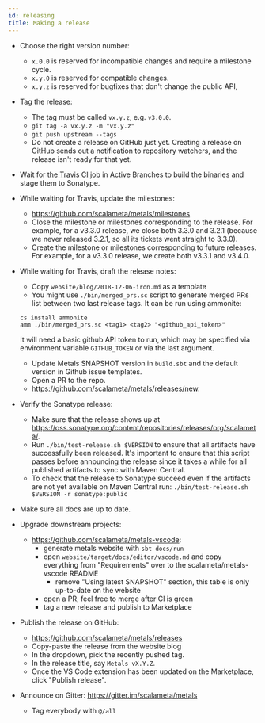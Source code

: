 ```yaml
---
id: releasing
title: Making a release
---
```


- Choose the right version number:

  - `x.0.0` is reserved for incompatible changes and require a milestone cycle.
  - `x.y.0` is reserved for compatible changes.
  - `x.y.z` is reserved for bugfixes that don't change the public API,

- Tag the release:

  - The tag must be called `vx.y.z`, e.g. `v3.0.0`.
  - `git tag -a vx.y.z -m "vx.y.z"`
  - `git push upstream --tags`
  - Do not create a release on GitHub just yet. Creating a release on GitHub
    sends out a notification to repository watchers, and the release isn't ready
    for that yet.

- Wait for [the Travis CI job](https://travis-ci.org/scalameta/metals/branches)
  in Active Branches to build the binaries and stage them to Sonatype.

- While waiting for Travis, update the milestones:

  - https://github.com/scalameta/metals/milestones
  - Close the milestone or milestones corresponding to the release. For example,
    for a v3.3.0 release, we close both 3.3.0 and 3.2.1 (because we never
    released 3.2.1, so all its tickets went straight to 3.3.0).
  - Create the milestone or milestones corresponding to future releases. For
    example, for a v3.3.0 release, we create both v3.3.1 and v3.4.0.

- While waiting for Travis, draft the release notes:

  - Copy `website/blog/2018-12-06-iron.md` as a template
  - You might use `./bin/merged_prs.sc` script to generate merged PRs list
    between two last release tags. It can be run using ammonite:

  ```
  cs install ammonite
  amm ./bin/merged_prs.sc <tag1> <tag2> "<github_api_token>"
  ```

  It will need a basic github API token to run, which may be specified via
  environment variable `GITHUB_TOKEN` or via the last argument.

  - Update Metals SNAPSHOT version in `build.sbt` and the default version in
    Github issue templates.
  - Open a PR to the repo.
  - https://github.com/scalameta/metals/releases/new.

- Verify the Sonatype release:

  - Make sure that the release shows up at
    https://oss.sonatype.org/content/repositories/releases/org/scalameta/.
  - Run `./bin/test-release.sh $VERSION` to ensure that all artifacts have
    successfully been released. It's important to ensure that this script passes
    before announcing the release since it takes a while for all published
    artifacts to sync with Maven Central.
  - To check that the release to Sonatype succeed even if the artifacts are not
    yet available on Maven Central run:
    `./bin/test-release.sh $VERSION -r sonatype:public`

- Make sure all docs are up to date.

- Upgrade downstream projects:

  - https://github.com/scalameta/metals-vscode:
    - generate metals website with `sbt docs/run`
    - open `website/target/docs/editor/vscode.md` and copy everything from
      "Requirements" over to the scalameta/metals-vscode README
      - remove "Using latest SNAPSHOT" section, this table is only up-to-date on
        the website
    - open a PR, feel free to merge after CI is green
    - tag a new release and publish to Marketplace

- Publish the release on GitHub:

  - https://github.com/scalameta/metals/releases
  - Copy-paste the release from the website blog
  - In the dropdown, pick the recently pushed tag.
  - In the release title, say `Metals vX.Y.Z`.
  - Once the VS Code extension has been updated on the Marketplace, click
    "Publish release".

- Announce on Gitter: https://gitter.im/scalameta/metals
  - Tag everybody with `@/all`
